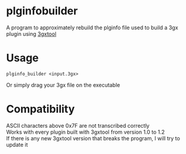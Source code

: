 # plginfobuilder
A program to approximately rebuild the plginfo file used to build a 3gx plugin using [3gxtool](https://gitlab.com/thepixellizeross/3gxtool)

# Usage
```
plginfo_builder <input.3gx>
```
Or simply drag your 3gx file on the executable

# Compatibility
ASCII characters above 0x7F are not transcribed correctly<br>
Works with every plugin built with 3gxtool from version 1.0 to 1.2<br>
If there is any new 3gxtool version that breaks the program, I will try to update it<br>
